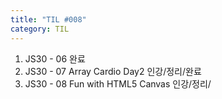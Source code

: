```yaml
---
title: "TIL #008"
category: TIL
---
```



1. JS30 - 06 완료
1. JS30 - 07 Array Cardio Day2 인강/정리/완료
2. JS30 - 08 Fun with HTML5 Canvas 인강/정리/

